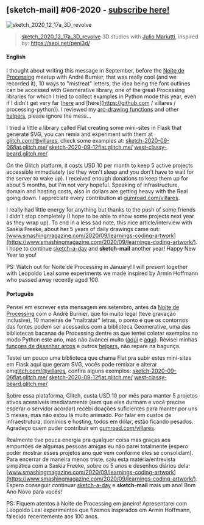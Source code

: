 ## [sketch-mail] #06-2020 - [subscribe here!](/sketch-mail)

![sketch_2020_12_17a_3D_revolve](https://github.com/villares/sketch-a-day/blob/master/2020/sketch_2020_12_17a_3D_revolve/sketch_2020_12_17a_3D_revolve.gif?raw=true)

> [sketch_2020_12_17a_3D_revolve](https://github.com/villares/sketch-a-day/tree/master/2020/sketch_2020_12_17a_3D_revolve)
> 3D studies with [Julio Mariutti](http://estudiologos.com.br/projetos/), inspired by: https://seoi.net/peni3d/

#### English

I thought about writing this message in September, before the [Noite de Processing](https://garoa.net.br/wiki/Noite_de_Processing) meetup with André Burnier, that was really cool (and we recorded it), 10 ways to "mistreat" letters, the idea being the font outlines can be accessed with Geomerative library, one of the great Processing libraries for which I tried to collect examples in Python mode this year, even if I didn't get very far ([here](https://github.com/villares/material-aulas/tree/master/exemplos-de-biblibraries) and [here](https://github.com / villares / processing-python)). I reviewed my [arc-drawing functions](https://github.com/villares/arc_tangents_and_bezier_studies) and other [helpers](https://github.com/villares/villares), please ignore the mess...

I tried a little a library called Flat creating some mini-sites in Flask that generate SVG, you can remix and experiment with them at [glitch.com/@villares](https://glitch.com/@villares), check some examples at: [sketch-2020-09-06flat.glitch.me/](https://sketch-2020-09-06flat.glitch.me/) [sketch-2020-09-12flat.glitch.me/](https://sketch-2020-09-12flat.glitch.me/) [west-classy-beard.glitch.me/](https://west-classy-beard.glitch.me/)

On the Glitch platform, it costs USD 10 per month to keep 5 active projects accessible immediately (so they won't sleep and you don't have to wait for the server to wake up). I received enough donations to keep them up for about 5 months, but I'm not very hopeful. Speaking of infrastructure, domain and hosting costs, also in dollars are getting heavy with the Real going down. I appreciate every contribution at [gumroad.com/villares](https://gumroad.com/villares).

I really had little energy for anything but thanks to the push of some friends I didn't stop completely (I hope to be able to show some projects next year as they wrap up). To end in a less sad note, this nice article/interview with Saskia Freeke, about her 5 years of daily drawings came out: [www.smashingmagazine.com/2020/09/learnings-coding-artwork](https://www.smashingmagazine.com/2020/09/learnings-coding-artwork/). I hope to continue [sketch-a-day](https://abav.lugaralgum.com/sketch-a-day) and **sketch-mail** another year! Happy New Year to you!

PS: Watch out for Noite de Processing in January! I will present together with Leopoldo Leal some experiments we made inspired by Armin Hoffmann who passed away recently aged 100.

#### Português

Pensei em escrever esta mensagem em setembro, antes da [Noite de Processing](https://garoa.net.br/wiki/Noite_de_Processing) com o André Burnier, que foi muito legal (teve gravação inclusive), 10 maneiras de "maltratar" letras, o ponto é que os contornos das fontes podem ser acessados com a biblioteca Geomerative, uma das bibliotecas bacanas de Processing dentre as que tentei coletar exemplos no modo Python este ano, mas não avancei muito ([aqui](https://github.com/villares/material-aulas/tree/master/exemplos-de-bibliotecas) e [aqui](https://github.com/villares/processing-python)). Revisei minhas [funçoes de desenhar arcos](https://github.com/villares/arc_tangents_and_bezier_studies) e outros [helpers](https://github.com/villares/villares), não repare na bagunça. 

Testei um pouco uma biblioteca que chama Flat pra subir estes mini-sites em Flask aqui que geram SVG, vocês pode remixar e alterar em[glitch.com/@villares](https://glitch.com/@villares), confira alguns exemplos: [sketch-2020-09-06flat.glitch.me/](https://sketch-2020-09-06flat.glitch.me/) [sketch-2020-09-12flat.glitch.me/](https://sketch-2020-09-12flat.glitch.me/) [west-classy-beard.glitch.me/](https://west-classy-beard.glitch.me/)

Sobre essa plataforma, Glitch, custa USD 10 por mês para manter 5 projetos ativos acessíveis imediatamente (sem que eles durmam e você precise esperar o servidor acordar) recebi doações suficientes para manter por uns 5 meses, mas não estou lá muito animado. Por falar em custos de infraestrutura, domínios e hosting, todos em dólar, estão ficando pesados. Agradeço quem puder contribuir em [gumroad.com/villares](https://gumroad.com/villares).

Realmente tive pouca energia pra qualquer coisa mas graças aos empurrões de algumas pessoas amigas eu não parei totalmente (espero poder mostrar esses projetos ano que vem conforme eles se consolidam). Para encerrar de maneira menos triste, saiu esta matéria/entrevista simpática com a Saskia Freeke, sobre os 5 anos e desenhos diários dela: [www.smashingmagazine.com/2020/09/learnings-coding-artwork](https://www.smashingmagazine.com/2020/09/learnings-coding-artwork/). Espero conseguir continuar [sketch-a-day](https://abav.lugaralgum.com/sketch-a-day) e **sketch-mail** mais um ano! Bom Ano Novo para vocês!

PS: Fiquem atentos à Noite de Processing em janeiro! Apresentarei com Leopoldo Leal experimentos que fizemos inspirados em Armin Hoffmann, falecido recentemente aos 100 anos.
